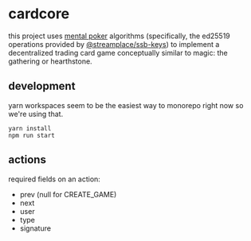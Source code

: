 # cardcore

this project uses [mental poker](https://en.wikipedia.org/wiki/Mental_poker) algorithms (specifically, the ed25519 operations provided by [@streamplace/ssb-keys](https://github.com/ssbc/@streamplace/ssb-keys)) to implement a decentralized trading card game conceptually similar to magic: the gathering or hearthstone.

## development

yarn workspaces seem to be the easiest way to monorepo right now so we're using that.

```
yarn install
npm run start
```

## actions

required fields on an action:

- prev (null for CREATE_GAME)
- next
- user
- type
- signature
